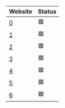 | Website                 | Status                |
| ----------------------- | --------------------- |
| [0](https://Actuinfo360.com) | :red_square: |
| [1](https://jeune-nation.com/) | :red_square: |
| [2](https://ejmagnier.com/) | :red_square: |
| [3](https://reseauinternational.net/) | :red_square: |
| [4](https://gilbertdoctorow.com/) | :red_square: |
| [5](https://lesmoutonsenrages.fr/) | :red_square: |
| [6](https://lesakerfrancophone.fr/) | :green_square: |
